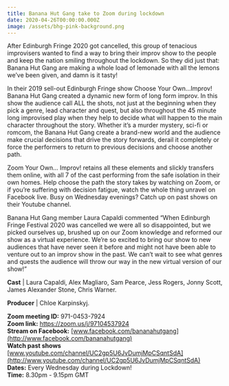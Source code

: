 ```yaml
---
title: Banana Hut Gang take to Zoom during lockdown
date: 2020-04-26T00:00:00.000Z
image: /assets/bhg-pink-background.png
---
```

After Edinburgh Fringe 2020 got cancelled, this group of tenacious improvisers wanted to find a way to bring their improv show to the people and keep the nation smiling throughout the lockdown. So they did just that: Banana Hut Gang are making a whole load of lemonade with all the lemons we’ve been given, and damn is it tasty!

In their 2019 sell-out Edinburgh Fringe show Choose Your Own…Improv! Banana Hut Gang created a dynamic new form of long form improv. In this show the audience call ALL the shots, not just at the beginning when they pick a genre, lead character and quest, but also throughout the 45 minute long improvised play when they help to decide what will happen to the main character throughout the story. Whether it’s a murder mystery, sci-fi or romcom, the Banana Hut Gang create a brand-new world and the audience make crucial decisions that drive the story forwards, derail it completely or force the performers to return to previous decisions and choose another path.

Zoom Your Own... Improv! retains all these elements and slickly transfers them online, with all 7 of the cast performing from the safe isolation in their own homes. Help choose the path the story takes by watching on Zoom, or if you’re suffering with decision fatigue, watch the whole thing unravel on Facebook live. Busy on Wednesday evenings? Catch up on past shows on their Youtube channel.

Banana Hut Gang member Laura Capaldi commented “When Edinburgh Fringe Festival 2020 was cancelled we were all so disappointed, but we picked ourselves up, brushed up on our Zoom knowledge and reformed our show as a virtual experience. We’re so excited to bring our show to new audiences that have never seen it before and might not have been able to venture out to an improv show in the past. We can’t wait to see what genres and quests the audience will throw our way in the new virtual version of our show!”

**Cast** | Laura Capaldi, Alex Magliaro, Sam Pearce, Jess Rogers, Jonny Scott, James Alexander Stone, Chris Warner.

**Producer** | Chloe Karpinskyj.

**Zoom meeting ID:** 971-0453-7924 \
**Zoom link:** <https://zoom.us/j/97104537924> \
**Stream on Facebook:** [www.facebook.com/bananahutgang](http://www.facebook.com/bananahutgang) \
**Watch past shows** [www.youtube.com/channel/UC2gp5U6JvDumjMpCSqntSdA](http://www.youtube.com/channel/UC2gp5U6JvDumjMpCSqntSdA) \
**Dates:** Every Wednesday during Lockdown! \
**Time:** 8.30pm - 9.15pm GMT